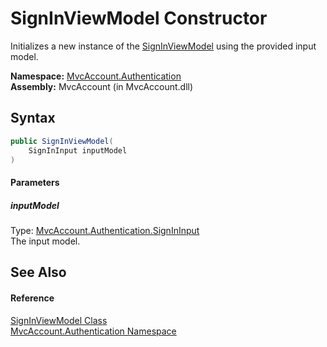 SignInViewModel Constructor
===========================
Initializes a new instance of the [SignInViewModel][1] using the provided input model.

**Namespace:** [MvcAccount.Authentication][2]  
**Assembly:** MvcAccount (in MvcAccount.dll)

Syntax
------

```csharp
public SignInViewModel(
	SignInInput inputModel
)
```

#### Parameters

##### *inputModel*
Type: [MvcAccount.Authentication.SignInInput][3]  
The input model.


See Also
--------

#### Reference
[SignInViewModel Class][1]  
[MvcAccount.Authentication Namespace][2]  

[1]: README.md
[2]: ../README.md
[3]: ../SignInInput/README.md